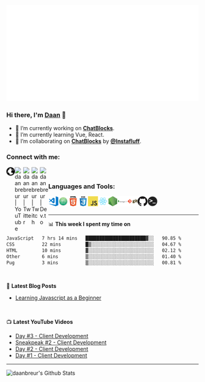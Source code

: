 ![header](https://raw.githubusercontent.com/daanbreur/daanbreur/master/header.svg)

### Hi there, I'm [Daan][website] 👋

- 🔭 I’m currently working on **[ChatBlocks][chatblocksCode]**.
- 🌱 I’m currently learning Vue, React.
- 👯 I’m collaborating on **[ChatBlocks][chatblocksProd]** by **[@Instafluff][instafluff]**. 


### Connect with me:

[<img align="left" alt="daanbreur.com" width="22px" src="https://raw.githubusercontent.com/iconic/open-iconic/master/svg/globe.svg" />][website]
[<img align="left" alt="daanbreur | YouTube" width="22px" src="https://cdn.jsdelivr.net/npm/simple-icons@v3/icons/youtube.svg" />][youtube]
[<img align="left" alt="daanbreur | Twitter" width="22px" src="https://cdn.jsdelivr.net/npm/simple-icons@v3/icons/twitter.svg" />][twitter]
[<img align="left" alt="daanbreur | Twitch" width="22px" src="https://cdn.jsdelivr.net/npm/simple-icons@v3/icons/twitch.svg" />][twitch]
[<img align="left" alt="daanbreur | Dev.to" width="22px" src="https://d2fltix0v2e0sb.cloudfront.net/dev-badge.svg" />][devto]

<br />

### Languages and Tools:

<img align="left" alt="Visual Studio Code" width="26px" src="https://raw.githubusercontent.com/github/explore/master/topics/visual-studio-code/visual-studio-code.png" />
<img align="left" alt="Atom" width="26px" src="https://raw.githubusercontent.com/github/explore/master/topics/atom/atom.png" />
<img align="left" alt="HTML5" width="26px" src="https://raw.githubusercontent.com/github/explore/master/topics/html/html.png" />
<img align="left" alt="CSS3" width="26px" src="https://raw.githubusercontent.com/github/explore/master/topics/css/css.png" />
<img align="left" alt="JavaScript" width="26px" src="https://raw.githubusercontent.com/github/explore/master/topics/javascript/javascript.png" />
<img align="left" alt="React" width="26px" src="https://raw.githubusercontent.com/github/explore/master/topics/react/react.png" />
<img align="left" alt="Node.js" width="26px" src="https://raw.githubusercontent.com/github/explore/master/topics/nodejs/nodejs.png" />
<img align="left" alt="MongoDB" width="26px" src="https://raw.githubusercontent.com/github/explore/master/topics/mongodb/mongodb.png" />
<img align="left" alt="Git" width="26px" src="https://raw.githubusercontent.com/github/explore/master/topics/git/git.png" />
<img align="left" alt="GitHub" width="26px" src="https://raw.githubusercontent.com/github/explore/master/topics/github/github.png" />
<img align="left" alt="Terminal" width="26px" src="https://raw.githubusercontent.com/github/explore/master/topics/terminal/terminal.png" />

<br />
<br />

---

📊 **This week I spent my time on**
<!--START_SECTION:waka-->
```text
JavaScript   7 hrs 14 mins   ██████████████████████▓░░   90.85 % 
CSS          22 mins         █▒░░░░░░░░░░░░░░░░░░░░░░░   04.67 % 
HTML         10 mins         ▓░░░░░░░░░░░░░░░░░░░░░░░░   02.12 % 
Other        6 mins          ▒░░░░░░░░░░░░░░░░░░░░░░░░   01.40 % 
Pug          3 mins          ▒░░░░░░░░░░░░░░░░░░░░░░░░   00.81 % 
```
<!--END_SECTION:waka-->

<br />

📕 **Latest Blog Posts**
<!-- BLOG:START -->
- [Learning Javascript as a Beginner](https://dev.to/daanbreur/learning-javascript-as-a-beginner-5ekk)
<!-- BLOG:END -->

<br />

📺 **Latest YouTube Videos**
<!-- YOUTUBE:START -->
- [Day #3 - Client Development](https://www.youtube.com/watch?v=u42-501oxQ4)
- [Sneakpeak #2 - Client Development](https://www.youtube.com/watch?v=bRAsGe3oKrg)
- [Day #2 - Client Development](https://www.youtube.com/watch?v=edXhZIjdceM)
- [Day #1 - Client Development](https://www.youtube.com/watch?v=xy1Z77iuLWE)
<!-- YOUTUBE:END -->

---

<img align="left" alt="daanbreur's Github Stats" src="https://github-readme-stats.vercel.app/api?username=daanbreur&show_icons=true&hide_border=true" />

[website]: https://daanbreur.systems
[twitter]: https://twitter.com/portaalg
[twitch]: https://twitch.tv/portaalgaming
[youtube]: https://youtube.com/channel/UCGWs9foruVqIoEf2sLBfJAg
[devto]: https://dev.to/daanbreur
[instafluff]: http://github.com/Instafluff

[chatblocksProd]: https://instafluff.tv/ChatBlocks
[chatblocksCode]: https://github.com/instafluff/ChatBlocks
